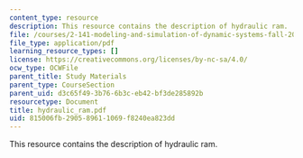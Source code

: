 ```yaml
---
content_type: resource
description: This resource contains the description of hydraulic ram.
file: /courses/2-141-modeling-and-simulation-of-dynamic-systems-fall-2006/815006fb290589611069f8240ea823dd_hydraulic_ram.pdf
file_type: application/pdf
learning_resource_types: []
license: https://creativecommons.org/licenses/by-nc-sa/4.0/
ocw_type: OCWFile
parent_title: Study Materials
parent_type: CourseSection
parent_uid: d3c65f49-3b76-6b3c-eb42-bf3de285892b
resourcetype: Document
title: hydraulic_ram.pdf
uid: 815006fb-2905-8961-1069-f8240ea823dd
---
```

This resource contains the description of hydraulic ram.